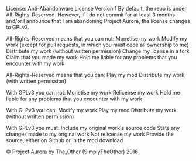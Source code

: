 License: Anti-Abandonware License Version 1
By default, the repo is under All-Rights-Reserved. However, if I do not commit for at least 3 months and/or I announce that I am abandoning Project Aurora, the license changes to GPLv3.

All-Rights-Reserved means that you can not:
Monetise my work
Modify my work (except for pull requests, in which you must cede all ownership to me)
Distribute my work (without written permission)
Change my license in a fork
Claim that you made my work
Hold me liable for any problems that you encounter with my work

All-Rights-Reserved means that you can:
Play my mod
Distribute my work (with written permission)

With GPLv3 you can not:
Monetise my work
Relicense my work
Hold me liable for any problems that you encounter with my work

With GLPv3 you can:
Modify my work
Play my mod
Distribute my work (without written permission)

With GPLv3 you must:
Include my original work's source code
State any changes made to my original work
Not relicense my work
Provide the source, either on Github or in the mod download

© Project Aurora by The_Other (SimplyTheOther) 2016